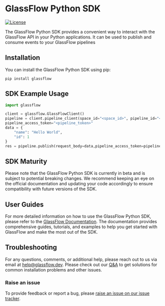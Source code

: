 # GlassFlow Python SDK

[![License](https://img.shields.io/badge/license-MIT-blue.svg)](https://github.com/your-username/glassflow-py-sdk/blob/main/LICENSE)

The GlassFlow Python SDK provides a convenient way to interact with the GlassFlow API in your Python applications. It can be used to publish and consume events to your GlassFlow pipelines

## Installation

You can install the GlassFlow Python SDK using pip:

```shell
pip install glassflow
```

## SDK Example Usage

```python
import glassflow

client = glassflow.GlassFlowClient()
pipeline = client.pipeline_client(space_id="<space_id>", pipeline_id="<pipeline_id>")
pipeline_access_token="<pipeline_token>"
data = {
    "name": "Hello World",
    "id": 1
}
res = pipeline.publish(request_body=data,pipeline_access_token=pipeline_access_token)
```

## SDK Maturity

Please note that the GlassFlow Python SDK is currently in beta and is subject to potential breaking changes. We recommend keeping an eye on the official documentation and updating your code accordingly to ensure compatibility with future versions of the SDK.


## User Guides

For more detailed information on how to use the GlassFlow Python SDK, please refer to the [GlassFlow Documentation](https://learn.glassflow.dev). The documentation provides comprehensive guides, tutorials, and examples to help you get started with GlassFlow and make the most out of the SDK.

## Troubleshooting

For any questions, comments, or additional help, please reach out to us via email at [help@glassflow.dev](mailto:help@glassflow.dev).
Please check out our [Q&A](https://github.com/glassflow/glassflow-python-sdk/discussions/categories/q-a) to get solutions for common installation problems and other issues.

### Raise an issue

To provide feedback or report a bug, please [raise an issue on our issue tracker](https://github.com/glassflow/glassflow-python-sdk/issues).
